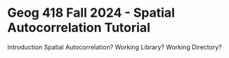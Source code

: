 # Geog 418 Fall 2024 - Spatial Autocorrelation Tutorial


Introduction
Spatial Autocorrelation?
Working Library?
Working Directory?
